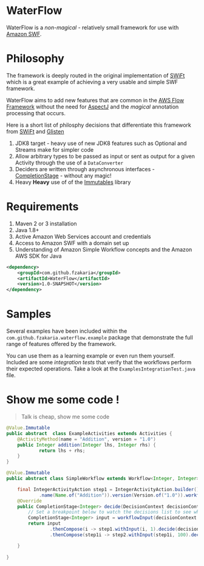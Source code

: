 # WaterFlow

WaterFlow is a *non-magical* - relatively small framework for use with [Amazon SWF](https://aws.amazon.com/swf/).

# Philosophy

The framework is deeply routed in the original implementation of [SWiFt](https://bitbucket.org/clarioanalytics/services-swift)
which is a great example of achieving a very usable and simple SWF framework.

WaterFlow aims to add new features that are common in the [AWS Flow Framework](https://aws.amazon.com/swf/details/flow/)
without the need for [AspectJ](https://eclipse.org/aspectj/) and the *magical* annotation processing that occurs.

Here is a short list of philosphy decisions that differentiate this framework from [SWiFt](https://bitbucket.org/clarioanalytics/services-swift)
and [Glisten](https://github.com/Netflix/glisten/)

1. JDK8 target - heavy use of new JDK8 features such as Optional and Streams make for simpler code
2. Allow arbitrary types to be passed as input or sent as output for a given Activity through the use of a `DataConverter`
3. Deciders are written through asynchronous interfaces - [CompletionStage](https://docs.oracle.com/javase/8/docs/api/java/util/concurrent/CompletionStage.html) - without any magic!
4. Heavy **Heavy** use of of the [Immutables](https://immutables.github.io/) library


# Requirements

1. Maven 2 or 3 installation
2. Java 1.8+
3. Active Amazon Web Services account and credentials
4. Access to Amazon SWF with a domain set up
5. Understanding of Amazon Simple Workflow concepts and the Amazon AWS SDK for Java

```xml
<dependency>
    <groupId>com.github.fzakaria</groupId>
    <artifactId>WaterFlow</artifactId>
    <version>1.0-SNAPSHOT</version>
</dependency>
```

# Samples

Several examples have been included within the `com.github.fzakaria.waterflow.example` package that demonstrate the full
range of features offered by the framework.

You can use them as a learning example or even run them yourself.
Included are some *integration tests* that verify that the workflows perform their expected operations.
Take a look at the `ExamplesIntegrationTest.java` file.

# Show me some code !
> Talk is cheap, show me some code

```java
@Value.Immutable
public abstract  class ExampleActivities extends Activities {
    @ActivityMethod(name = "Addition", version = "1.0")
    public Integer addition(Integer lhs, Integer rhs) {
            return lhs + rhs;
    }
}
```

```java
@Value.Immutable
public abstract class SimpleWorkflow extends Workflow<Integer, Integer> {

    final IntegerActivityAction step1 = IntegerActivityAction.builder().actionId(ActionId.of("step1"))
            .name(Name.of("Addition")).version(Version.of("1.0")).workflow(this).build();
    @Override
    public CompletionStage<Integer> decide(DecisionContext decisionContext) {
        // Set a breakpoint below to watch the decisions list to see what gets added on each call to Workflow.decide()
        CompletionStage<Integer> input = workflowInput(decisionContext.events());
        return input
                .thenCompose(i -> step1.withInput(i, 1).decide(decisionContext))
                .thenCompose(step1i -> step2.withInput(step1i, 100).decide(decisionContext));

    }
    
}
```